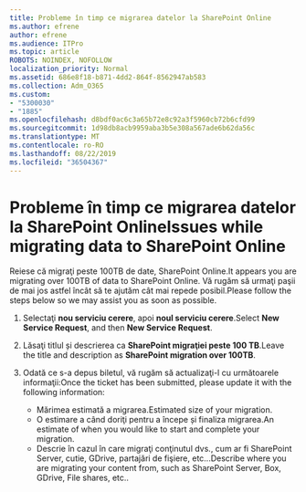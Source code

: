 ```yaml
---
title: Probleme în timp ce migrarea datelor la SharePoint Online
ms.author: efrene
author: efrene
ms.audience: ITPro
ms.topic: article
ROBOTS: NOINDEX, NOFOLLOW
localization_priority: Normal
ms.assetid: 686e8f18-b871-4dd2-864f-8562947ab583
ms.collection: Adm_O365
ms.custom:
- "5300030"
- "1885"
ms.openlocfilehash: d8bdf0ac6c3a65b72e8c92a3f5960cb72b6cfd99
ms.sourcegitcommit: 1d98db8acb9959aba3b5e308a567ade6b62da56c
ms.translationtype: MT
ms.contentlocale: ro-RO
ms.lasthandoff: 08/22/2019
ms.locfileid: "36504367"
---
```

# <a name="issues-while-migrating-data-to-sharepoint-online"></a><span data-ttu-id="186ab-102">Probleme în timp ce migrarea datelor la SharePoint Online</span><span class="sxs-lookup"><span data-stu-id="186ab-102">Issues while migrating data to SharePoint Online</span></span>

<span data-ttu-id="186ab-103">Reiese că migraţi peste 100TB de date, SharePoint Online.</span><span class="sxs-lookup"><span data-stu-id="186ab-103">It appears you are migrating over 100TB of data to SharePoint Online.</span></span> <span data-ttu-id="186ab-104">Vă rugăm să urmaţi paşii de mai jos astfel încât să te ajutăm cât mai repede posibil.</span><span class="sxs-lookup"><span data-stu-id="186ab-104">Please follow the steps below so we may assist you as soon as possible.</span></span> 

1. <span data-ttu-id="186ab-105">Selectaţi **nou serviciu cerere**, apoi **noul serviciu cerere**.</span><span class="sxs-lookup"><span data-stu-id="186ab-105">Select **New Service Request**, and then **New Service Request**.</span></span> 
2. <span data-ttu-id="186ab-106">Lăsaţi titlul și descrierea ca **SharePoint migraţiei peste 100 TB**.</span><span class="sxs-lookup"><span data-stu-id="186ab-106">Leave the title and description as **SharePoint migration over 100TB**.</span></span>
3. <span data-ttu-id="186ab-107">Odată ce s-a depus biletul, vă rugăm să actualizaţi-l cu următoarele informaţii:</span><span class="sxs-lookup"><span data-stu-id="186ab-107">Once the ticket has been submitted, please update it with the following information:</span></span> 

    - <span data-ttu-id="186ab-108">Mărimea estimată a migrarea.</span><span class="sxs-lookup"><span data-stu-id="186ab-108">Estimated size of your migration.</span></span>
    - <span data-ttu-id="186ab-109">O estimare a când doriţi pentru a începe și finaliza migrarea.</span><span class="sxs-lookup"><span data-stu-id="186ab-109">An estimate of when you would like to start and complete your migration.</span></span>
    - <span data-ttu-id="186ab-110">Descrie în cazul în care migraţi conţinutul dvs., cum ar fi SharePoint Server, cutie, GDrive, partajări de fişiere, etc...</span><span class="sxs-lookup"><span data-stu-id="186ab-110">Describe where you are migrating your content from, such as SharePoint Server, Box, GDrive, File shares, etc..</span></span>


  

